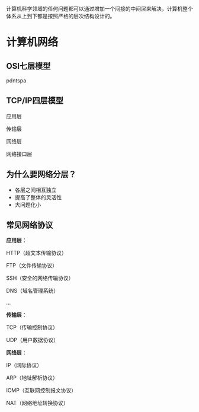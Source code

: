 计算机科学领域的任何问题都可以通过增加一个间接的中间层来解决，计算机整个体系从上到下都是按照严格的层次结构设计的。

# 计算机网络

## OSI七层模型

pdntspa

## TCP/IP四层模型

应用层

传输层

网络层

网络接口层

## 为什么要网络分层？

- 各层之间相互独立
- 提高了整体的灵活性
- 大问题化小

## 常见网络协议

**应用层**：

HTTP（超文本传输协议）

FTP（文件传输协议）

SSH（安全的网络传输协议）

DNS（域名管理系统）

...

**传输层**：

TCP（传输控制协议）

UDP（用户数据协议）

**网络层**：

IP（网际协议）

ARP（地址解析协议）

ICMP（互联网控制报文协议）

NAT（网络地址转换协议）




